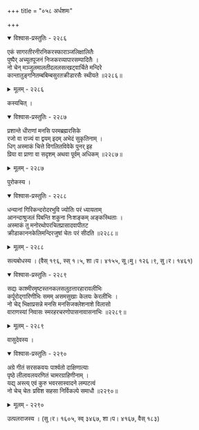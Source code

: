 +++
title = "०५८ अर्धशमः"

+++



<details open><summary>विश्वास-प्रस्तुतिः - २२८६</summary>

एकं सागरतीरनीरनिकरस्फाराञ्जलिक्षालितैः  
पुष्पैर् अच्युतपूजनं निजकरव्यापारसम्पादितैः ।  
नो चेन् मञ्जुलमालतीदललसत्खट्वार्चिते मन्दिरे  
कान्तातुङ्गनितम्बबिम्बसुरतक्रीडारसैः स्थीयते ॥२२८६॥
</details>

<details><summary>मूलम् - २२८६</summary>

एकं सागरतीरनीरनिकरस्फाराञ्जलिक्षालितैः  
पुष्पैर् अच्युतपूजनं निजकरव्यापारसम्पादितैः ।  
नो चेन् मञ्जुलमालतीदललसत्खट्वार्चिते मन्दिरे  
कान्तातुङ्गनितम्बबिम्बसुरतक्रीडारसैः स्थीयते ॥२२८६॥
</details>


कस्यचित् ।  



<details open><summary>विश्वास-प्रस्तुतिः - २२८७</summary>

प्रशान्ते धीराणां मनसि परमब्रह्मरसिके  
रजो वा राज्यं वा द्वयम् इदम् अभेदं सुकृतिनाम् ।  
धिग् अस्माकं चित्ते विगलितविवेके पुनर् इह  
प्रिया वा प्राणा वा सदृशम् अथवा पूर्वम् अधिकम् ॥२२८७॥
</details>

<details><summary>मूलम् - २२८७</summary>

प्रशान्ते धीराणां मनसि परमब्रह्मरसिके  
रजो वा राज्यं वा द्वयम् इदम् अभेदं सुकृतिनाम् ।  
धिग् अस्माकं चित्ते विगलितविवेके पुनर् इह  
प्रिया वा प्राणा वा सदृशम् अथवा पूर्वम् अधिकम् ॥२२८७॥
</details>


पुरोकस्य ।  



<details open><summary>विश्वास-प्रस्तुतिः - २२८८</summary>

धन्यानां गिरिकन्दरोदरभुवि ज्योतिः परं ध्यायताम्  
आनन्दाश्रुजलं पिबन्ति शकुना निःशङ्कम् अङ्कस्थिताः ।  
अस्माकं तु मनोरथोपरचितप्रासादवापीतट  
क्रीडाकाननकेलिमन्दिरजुषां चेतः परं सीदति ॥२२८८॥
</details>

<details><summary>मूलम् - २२८८</summary>

धन्यानां गिरिकन्दरोदरभुवि ज्योतिः परं ध्यायताम्  
आनन्दाश्रुजलं पिबन्ति शकुना निःशङ्कम् अङ्कस्थिताः ।  
अस्माकं तु मनोरथोपरचितप्रासादवापीतट  
क्रीडाकाननकेलिमन्दिरजुषां चेतः परं सीदति ॥२२८८॥
</details>


सत्यबोधस्य । (वैस् १९६, स्स् १।५, शा।प। ४१५५, सू।मु। १२६।९, सु।र। १४६१)  



<details open><summary>विश्वास-प्रस्तुतिः - २२८९</summary>

सद्यः काश्मीरमृष्टस्तनकलसलुठत्तारहारावलीभिः  
कर्पूरोद्गारिणीभिः समम् असमसुखाः केलयः केरलीभिः ।  
नो चेद् भिक्षाप्रसन्ने मनसि मनसिजक्लेशनाशे विलासो  
वाराणस्यां निवासः स्मरहरचरणोपासनावासनाभिः ॥२२८९॥
</details>

<details><summary>मूलम् - २२८९</summary>

सद्यः काश्मीरमृष्टस्तनकलसलुठत्तारहारावलीभिः  
कर्पूरोद्गारिणीभिः समम् असमसुखाः केलयः केरलीभिः ।  
नो चेद् भिक्षाप्रसन्ने मनसि मनसिजक्लेशनाशे विलासो  
वाराणस्यां निवासः स्मरहरचरणोपासनावासनाभिः ॥२२८९॥
</details>


वासुदेवस्य ।  



<details open><summary>विश्वास-प्रस्तुतिः - २२९०</summary>

अग्रे गीतं सरसकवयः पार्श्वतो दाक्षिणात्याः   
पृष्ठे लीलावलयरणितं चामरग्राहिणीनाम् ।  
यद्य् अस्त्य् एवं कुरु भवरसास्वादने लम्पटत्वं   
नो चेच् चेतः प्रविश सहसा निर्विकल्पे समाधौ ॥२२९०॥
</details>

<details><summary>मूलम् - २२९०</summary>

अग्रे गीतं सरसकवयः पार्श्वतो दाक्षिणात्याः   
पृष्ठे लीलावलयरणितं चामरग्राहिणीनाम् ।  
यद्य् अस्त्य् एवं कुरु भवरसास्वादने लम्पटत्वं   
नो चेच् चेतः प्रविश सहसा निर्विकल्पे समाधौ ॥२२९०॥
</details>


उत्पलराजस्य । (सु।र। १६०५, स्व् ३४६७, शा।प। ४१६७, वैस् १८३)  

